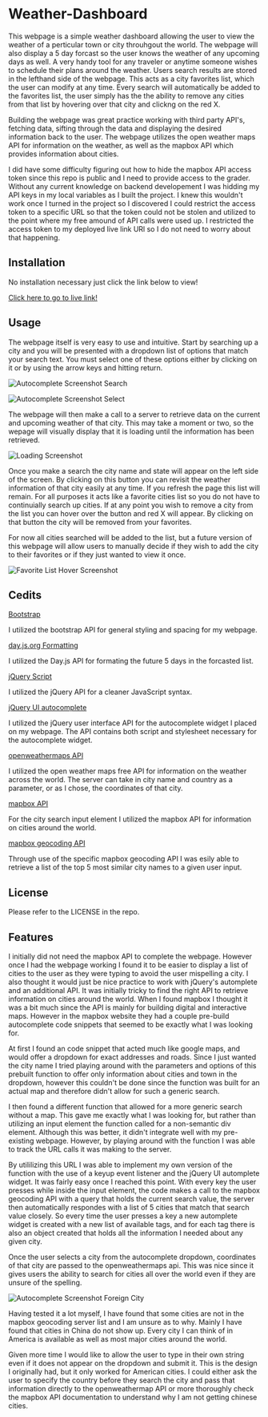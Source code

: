 # Weather-Dashboard

This webpage is a simple weather dashboard allowing the user to view the weather of a perticular town or city throuhgout the world. The webpage will also display a 5 day forcast so the user knows the weather of any upcoming days as well. A very handy tool for any traveler or anytime someone wishes to schedule their plans around the weather. Users search results are stored in the lefthand side of the webpage. This acts as a city favorites list, which the user can modify at any time. Every search will automatically be added to the favorites list, the user simply has the the ability to remove any cities from that list by hovering over that city and clickng on the red X.

Building the webpage was great practice working with third party API's, fetching data, sifting through the data and displaying the desired information back to the user. The webpage utilizes the open weather maps API for information on the weather, as well as the mapbox API which provides information about cities. 

I did have some difficulty figuring out how to hide the mapbox API access token since this repo is public and I need to provide access to the grader. Without any current knowledge on backend developement I was hidding my API keys in my local variables as I built the project. I knew this wouldn't work once I turned in the project so I discovered I could restrict the access token to a specific URL so that the token could not be stolen and utilized to the point where my free amound of API calls were used up. I restricted the access token to my deployed live link URl so I do not need to worry about that happening.

## Installation

No installation necessary just click the link below to view!

[Click here to go to live link!](https://dmanaglia.github.io/Weather-Dashboard/)

## Usage

The webpage itself is very easy to use and intuitive. Start by searching up a city and you will be presented with a dropdown list of options that match your search text. You must select one of these options either by clicking on it or by using the arrow keys and hitting return. 

![Autocomplete Screenshot Search](./assets/images/autocomplete-search.png)

![Autocomplete Screenshot Select](./assets/images/autocomplete-select.png)

The webpage will then make a call to a server to retrieve data on the current and upcoming weather of that city. This may take a moment or two, so the wepage will visually display that it is loading until the information has been retrieved. 

![Loading Screenshot](./assets/images/spinners.png)

Once you make a search the city name and state will appear on the left side of the screen. By clicking on this button you can revisit the weather information of that city easily at any time. If you refresh the page this list will remain. For all purposes it acts like a favorite cities list so you do not have to continuially search up cities. If at any point you wish to remove a city from the list you can hover over the button and red X will appear. By clicking on that button the city will be removed from your favorites. 

For now all cities searched will be added to the list, but a future version of this webpage will allow users to manually decide if they wish to add the city to their favorites or if they just wanted to view it once. 

![Favorite List Hover Screenshot](./assets/images/fav-delete-hover.png)


## Cedits

[Bootstrap](https://getbootstrap.com/)

I utilized the bootstrap API for general styling and spacing for my webpage.

[day.js.org Formatting](https://day.js.org/docs/en/display/format)

I utilized the Day.js API for formating the future 5 days in the forcasted list. 

[jQuery Script](https://jquery.com/)

I utilized the jQuery API for a cleaner JavaScript syntax.

[jQuery UI autocomplete](https://jqueryui.com/autocomplete/)

I utilized the jQuery user interface API for the autocomplete widget I placed on my webpage. The API contains both script and stylesheet necessary for the autocomplete widget.

[openweathermaps API](https://openweathermap.org/forecast5)

I utilized the open weather maps free API for information on the weather across the world. The server can take in city name and country as a parameter, or as I chose, the coordinates of that city.

[mapbox API](https://docs.mapbox.com/mapbox-search-js/api/web/autofill/)

For the city search input element I utilized the mapbox API for information on cities around the world. 

[mapbox geocoding API](https://docs.mapbox.com/mapbox-gl-js/example/mapbox-gl-geocoder-no-map/)

Through use of the specific mapbox geocoding API I was esily able to retrieve a list of the top 5 most similar city names to a given user input.

## License

Please refer to the LICENSE in the repo.

## Features

I initially did not need the mapbox API to complete the webpage. However once I had the webpage working I found it to be easier to display a list of cities to the user as they were typing to avoid the user mispelling a city. I also thought it would just be nice practice to work with jQuery's automplete and an additional API. It was initially tricky to find the right API to retrieve information on cities around the world. When I found mapbox I thought it was a bit much since the API is mainly for building digital and interactive maps. However in the mapbox website they had a couple pre-build autocomplete code snippets that seemed to be exactly what I was looking for. 

At first I found an code snippet that acted much like google maps, and would offer a dropdown for exact addresses and roads. Since I just wanted the city name I tried playing around with the parameters and options of this prebuilt function to offer only information about cities and town in the dropdown, however this couldn't be done since the function was built for an actual map and therefore didn't allow for such a generic search.

I then found a different function that allowed for a more generic search without a map. This gave me exactly what I was looking for, but rather than utilizing an input element the function called for a non-semantic div element. Although this was better, it didn't integrate well with my pre-existing webpage. However, by playing around with the function I was able to track the URL calls it was making to the server.

By utililizing this URL I was able to implement my own version of the function with the use of a keyup event listener and the jQuery UI automplete widget. It was fairly easy once I reached this point. With every key the user presses while inside the input element, the code makes a call to the mapbox geocoding API with a query that holds the current search value, the server then automatically respondes with a list of 5 cities that match that search value closely. So every time the user presses a key a new automplete widget is created with a new list of available tags, and for each tag there is also an object created that holds all the information I needed about any given city.

Once the user selects a city from the autocomplete dropdown, coordinates of that city are passed to the openweathermaps api. This was nice since it gives users the ability to search for cities all over the world even if they are unsure of the spelling.

![Autocomplete Screenshot Foreign City](./assets/images/foreign-cities.png)

Having tested it a lot myself, I have found that some cities are not in the mapbox geocoding server list and I am unsure as to why. Mainly I have found that cities in China do not show up. Every city I can think of in America is available as well as most major cities around the world. 

Given more time I would like to allow the user to type in their own string even if it does not appear on the dropdown and submit it. This is the design I originally had, but it only worked for American cities. I could either ask the user to specify the country before they search the city and pass that information directly to the openweathermap API or more thoroughly check the mapbox API documentation to understand why I am not getting chinese cities.